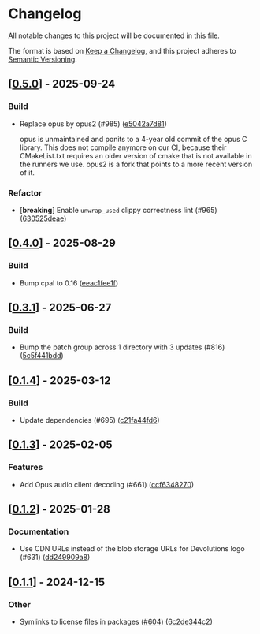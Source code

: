 # Changelog

All notable changes to this project will be documented in this file.

The format is based on [Keep a Changelog](https://keepachangelog.com/en/1.0.0/),
and this project adheres to [Semantic Versioning](https://semver.org/spec/v2.0.0.html).


## [[0.5.0](https://github.com/Devolutions/IronRDP/compare/ironrdp-rdpsnd-native-v0.4.0...ironrdp-rdpsnd-native-v0.5.0)] - 2025-09-24

### <!-- 7 -->Build

- Replace opus by opus2 (#985) ([e5042a7d81](https://github.com/Devolutions/IronRDP/commit/e5042a7d81b864e78ccf19d6b358d94458f951d0)) 

  opus is unmaintained and ponits to a 4-year old commit of the opus C
  library. This does not compile anymore on our CI, because their
  CMakeList.txt requires an older version of cmake that is not available
  in the runners we use. opus2 is a fork that points to a more recent
  version of it.

### Refactor

- [**breaking**] Enable `unwrap_used` clippy correctness lint (#965) ([630525deae](https://github.com/Devolutions/IronRDP/commit/630525deae92f39bfed53248ab0fec0e71249322)) 



## [[0.4.0](https://github.com/Devolutions/IronRDP/compare/ironrdp-rdpsnd-native-v0.3.1...ironrdp-rdpsnd-native-v0.4.0)] - 2025-08-29

### <!-- 7 -->Build

- Bump cpal to 0.16 ([eeac1fee1f](https://github.com/Devolutions/IronRDP/commit/eeac1fee1fed4858f4776d86072790bc074e34eb)) 

## [[0.3.1](https://github.com/Devolutions/IronRDP/compare/ironrdp-rdpsnd-native-v0.3.0...ironrdp-rdpsnd-native-v0.3.1)] - 2025-06-27

### <!-- 7 -->Build

- Bump the patch group across 1 directory with 3 updates (#816) ([5c5f441bdd](https://github.com/Devolutions/IronRDP/commit/5c5f441bdd514d3fe6a29b4df872709167a9916d)) 

## [[0.1.4](https://github.com/Devolutions/IronRDP/compare/ironrdp-rdpsnd-native-v0.1.3...ironrdp-rdpsnd-native-v0.1.4)] - 2025-03-12

### <!-- 7 -->Build

- Update dependencies (#695) ([c21fa44fd6](https://github.com/Devolutions/IronRDP/commit/c21fa44fd6f3c6a6b74788ff68e83133c1314caa)) 


## [[0.1.3](https://github.com/Devolutions/IronRDP/compare/ironrdp-rdpsnd-native-v0.1.2...ironrdp-rdpsnd-native-v0.1.3)] - 2025-02-05

### <!-- 1 -->Features

- Add Opus audio client decoding (#661) ([ccf6348270](https://github.com/Devolutions/IronRDP/commit/ccf63482706ecfbbdc6038028ea2ee086d0e3640)) 



## [[0.1.2](https://github.com/Devolutions/IronRDP/compare/ironrdp-rdpsnd-native-v0.1.1...ironrdp-rdpsnd-native-v0.1.2)] - 2025-01-28

### <!-- 6 -->Documentation

- Use CDN URLs instead of the blob storage URLs for Devolutions logo (#631) ([dd249909a8](https://github.com/Devolutions/IronRDP/commit/dd249909a894004d4f728d30b3a4aa77a0f8193b)) 



## [[0.1.1](https://github.com/Devolutions/IronRDP/compare/ironrdp-rdpsnd-native-v0.1.0...ironrdp-rdpsnd-native-v0.1.1)] - 2024-12-15

### Other

- Symlinks to license files in packages ([#604](https://github.com/Devolutions/IronRDP/pull/604)) ([6c2de344c2](https://github.com/Devolutions/IronRDP/commit/6c2de344c2dd93ce9621834e0497ed7c3bfaf91a)) 
